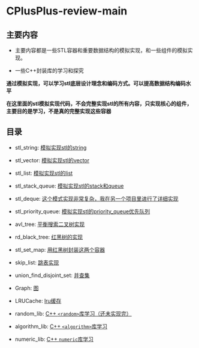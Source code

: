 # CPlusPlus-review-main

## 主要内容

- 主要内容都是一些STL容器和重要数据结构的模拟实现，和一些组件的模拟实现。

- 一些C++封装库的学习和探究

**通过模拟实现，可以学习stl底层设计理念和编码方式。可以提高数据结构编码水平**

**在这里面的stl模拟实现代码，不会完整实现stl的所有内容，只实现核心的组件，主要目的是学习，不是真的完整实现这些容器**

## 目录

- stl_string: [模拟实现stl的string](./stl_string/)

- stl_vector: [模拟实现stl的vector](./stl_vector/)

- stl_list: [模拟实现stl的list](./stl_list/)

- stl_stack_queue: [模拟实现stl的stack和queue](./stl_stack_queue/)

- stl_deque: [这个模式实现非常复杂，我在另一个项目里进行了详细实现](https://github.com/Yufccode/STL-based-Deque-implementation)

- stl_priority_queue: [模拟实现stl的priority_queue优先队列](./stl_priority_queue/)

- avl_tree: [平衡搜索二叉树实现](./avl_tree/)

- rd_black_tree: [红黑树的实现](./red_black_tree/)

- stl_set_map: [用红黑树封装这两个容器](./stl_set_map/)

- skip_list: [跳表实现](./skip_list/)

- union_find_disjoint_set: [并查集](./union_find_disjoint_set/)

- Graph: [图](./Graph/)

- LRUCache: [lru缓存](./LRUCache/)

- random_lib: [C++ `<random>`库学习（还未实现完）](./random_lib/)

- algorithm_lib: [C++ `<algorithm>`库学习](./algorithm_lib/)

- numeric_lib: [C++ `numeric`库学习](./numeric_lib/)